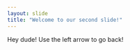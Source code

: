 ```yaml
---
layout: slide
title: "Welcome to our second slide!"
---
```

Hey dude!
Use the left arrow to go back!

